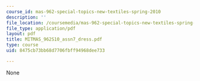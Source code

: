 ```yaml
---
course_id: mas-962-special-topics-new-textiles-spring-2010
description: ''
file_location: /coursemedia/mas-962-special-topics-new-textiles-spring-2010/8475cb73bb68d7706fbff94968dee733_MITMAS_962S10_assn7_dress.pdf
file_type: application/pdf
layout: pdf
title: MITMAS_962S10_assn7_dress.pdf
type: course
uid: 8475cb73bb68d7706fbff94968dee733

---
```

None